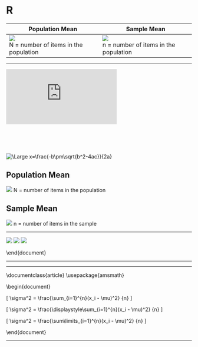 # R

| Population Mean | Sample Mean |
| --- | --- |
| <img src="https://latex.codecogs.com/svg.latex?\mu=\frac{\displaystyle\sum_{i=1}^{N}x_i}{N}"/> <br/> N = number of items in the population | <img src="https://latex.codecogs.com/svg.latex?\mu=\frac{\displaystyle\sum_{i=1}^{n}x_i}{n}"/>  <br/> n = number of items in the population |

<hr/>

![\Large x=\frac{-b\pm\sqrt{b^2-4ac}}{2a}](https://latex.codecogs.com/svg.latex?x%3D%5Cfrac%7B-b%5Cpm%5Csqrt%7Bb%5E2-4ac%7D%7D%7B2a%7D)

<br/><br/><br/>

<img src="https://latex.codecogs.com/svg.latex?\Large&space;x=\frac{-b\pm\sqrt{b^2-4ac}}{2a}" title="\Large x=\frac{-b\pm\sqrt{b^2-4ac}}{2a}" />

## Population Mean
<img src="https://latex.codecogs.com/svg.latex?\mu=\frac{\displaystyle\sum_{i=1}^{N}x_i}{N}" />
N = number of items in the population

## Sample Mean
<img src="https://latex.codecogs.com/svg.latex?\mu=\frac{\displaystyle\sum_{i=1}^{n}x_i}{n}" />
n = number of items in the sample

<hr/>



<img src="https://latex.codecogs.com/svg.latex?\sigma^2&space;=&space;\frac{\sum_{i=1}^{n}(x_i-\mu)^2}{n}" />

<img src="https://latex.codecogs.com/svg.latex?\sigma^2&space;=&space;\frac{\displaystyle\sum_{i=1}^{n}(x_i-\mu)^2}{n}" />

<img src="https://latex.codecogs.com/svg.latex?\sigma^2&space;=&space;\frac{\sum\limits_{i=1}^{n}(x_i-\mu)^2}{n}" />

\end{document}

<hr/>

<hr/>

\documentclass{article}
\usepackage{amsmath}

\begin{document}

\[ \sigma^2 = \frac{\sum_{i=1}^{n}(x_i - \mu)^2} {n} \]

\[ \sigma^2 = \frac{\displaystyle\sum_{i=1}^{n}(x_i - \mu)^2} {n} \]

\[ \sigma^2 = \frac{\sum\limits_{i=1}^{n}(x_i - \mu)^2} {n} \]

\end{document}

<hr/>

